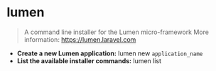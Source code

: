# lumen
> A command line installer for the Lumen micro-framework
> More information: <https://lumen.laravel.com>
- **Create a new Lumen application:**
lumen new `application_name`
- **List the available installer commands:**
lumen list

